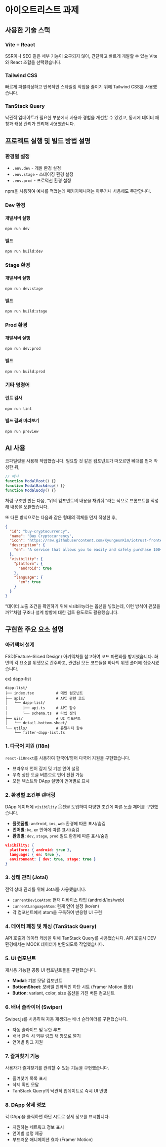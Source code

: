 # 아이오트리스트 과제

## 사용한 기술 스택

### Vite + React

SSR이나 SEO 같은 세부 기능이 요구되지 않아, 간단하고 빠르게 개발할 수 있는 Vite와 React 조합을 선택했습니다.

### Tailwind CSS

빠르게 퍼블리싱하고 반복적인 스타일링 작업을 줄이기 위해 Tailwind CSS를 사용했습니다.

### TanStack Query

낙관적 업데이트가 필요한 부분에서 사용자 경험을 개선할 수 있었고, 동시에 데이터 패칭과 캐싱 관리가 편리해 사용했습니다.

## 프로젝트 실행 및 빌드 방법 설명

### 환경별 설정

- `.env.dev` - 개발 환경 설정
- `.env.stage` - 스테이징 환경 설정
- `.env.prod` - 프로덕션 환경 설정

npm을 사용하여 예시를 적었는데 패키지매니저는 아무거나 사용해도 무관합니다.

### Dev 환경

#### 개발서버 실행

```bash
npm run dev
```

#### 빌드

```bash
npm run build:dev
```

### Stage 환경

#### 개발서버 실행

```bash
npm run dev:stage
```

#### 빌드

```bash
npm run build:stage
```

### Prod 환경

#### 개발서버 실행

```bash
npm run dev:prod
```

#### 빌드

```bash
npm run build:prod
```

### 기타 명령어

#### 린트 검사

```bash
npm run lint
```

#### 빌드 결과 미리보기

```bash
npm run preview
```

## AI 사용

코파일럿을 사용해 작업했습니다.
필요할 것 같은 컴포넌트가 떠오르면 뼈대를 먼저 작성한 뒤,

```js
// 예시
function ModalRoot() {}
function ModalBackdrop() {}
function ModalBody() {}
```

처럼 구조만 만든 다음, “위의 컴포넌트의 내용을 채워줘.”라는 식으로 프롬프트를 작성해 내용을 보완했습니다.

또 다른 방식으로는 다음과 같은 형태의 객체를 먼저 작성한 후,

```json
{
  "id": "buy-cryptocurrency",
  "name": "Buy Cryptocurrency",
  "icon": "https://raw.githubusercontent.com/KyungeunKim/iotrust-frontend-homework/main/images/icon_buy.png",
  "description": {
    "en": "A service that allows you to easily and safely purchase 100+ cryptocurrencies through a network of various partners."
  },
  "visibility": {
    "platform": {
      "android": true
    },
    "language": {
      "en": true
    }
  }
}
```

“데이터 노출 조건을 확인하기 위해 visibility라는 옵션을 넣었는데, 이런 방식이 괜찮을까?”처럼 구조나 설계 방향에 대한 검토 용도로도 활용했습니다.

## 구현한 주요 요소 설명

### 아키텍처 설계

FSD(Feature-Sliced Design) 아키텍처를 참고하여 코드 파편화를 방지했습니다. 화면의 각 요소를 위젯으로 간주하고, 관련된 모든 코드들을 하나의 위젯 폴더에 집중시켰습니다.

ex) dapp-list

```
dapp-list/
├── index.tsx          # 메인 컴포넌트
├── apis/              # API 관련 코드
│   └── dapp-list/
│       ├── api.ts     # API 함수
│       └── schema.ts  # 타입 정의
├── uis/               # UI 컴포넌트
│   └── detail-bottom-sheet/
└── utils/             # 유틸리티 함수
    └── filter-dapp-list.ts
```

### 1. 다국어 지원 (i18n)

`react-i18next`를 사용하여 한국어/영어 다국어 지원을 구현했습니다.

- 브라우저 언어 감지 및 기본 언어 설정
- 우측 상단 토글 버튼으로 언어 전환 가능
- 모든 텍스트와 DApp 설명이 언어별로 표시

### 2. 환경별 조건부 렌더링

DApp 데이터에 `visibility` 옵션을 도입하여 다양한 조건에 따른 노출 제어를 구현했습니다.

- **플랫폼별**: `android`, `ios`, `web` 환경에 따른 표시/숨김
- **언어별**: `ko`, `en` 언어에 따른 표시/숨김
- **환경별**: `dev`, `stage`, `prod` 빌드 환경에 따른 표시/숨김

```json
visibility: {
  platform: { android: true },
  language: { en: true },
  environment: { dev: true, stage: true }
}
```

### 3. 상태 관리 (Jotai)

전역 상태 관리를 위해 Jotai를 사용했습니다.

- `currentDeviceAtom`: 현재 디바이스 타입 (android/ios/web)
- `currentLanguageAtom`: 현재 언어 설정 (ko/en)
- 각 컴포넌트에서 atom을 구독하여 반응형 UI 구현

### 4. 데이터 페칭 및 캐싱 (TanStack Query)

API 호출과 데이터 캐싱을 위해 TanStack Query를 사용했습니다.
API 호출시 DEV 환경에서는 MOCK 데이터가 반환되도록 작업했습니다.

### 5. UI 컴포넌트

재사용 가능한 공통 UI 컴포넌트들을 구현했습니다.

- **Modal**: 기본 모달 컴포넌트
- **BottomSheet**: 모바일 친화적인 하단 시트 (Framer Motion 활용)
- **Button**: variant, color, size 옵션을 가진 버튼 컴포넌트

### 6. 배너 슬라이더 (Swiper)

Swiper.js를 사용하여 자동 재생되는 배너 슬라이더를 구현했습니다.

- 자동 슬라이드 및 무한 루프
- 배너 클릭 시 외부 링크 새 창으로 열기
- 언어별 링크 지원

### 7. 즐겨찾기 기능

사용자가 즐겨찾기를 관리할 수 있는 기능을 구현했습니다.

- 즐겨찾기 목록 표시
- 삭제 확인 모달
- TanStack Query의 낙관적 업데이트로 즉시 UI 반영

### 8. DApp 상세 정보

각 DApp을 클릭하면 하단 시트로 상세 정보를 표시합니다.

- 지원하는 네트워크 정보 표시
- 언어별 설명 제공
- 부드러운 애니메이션 효과 (Framer Motion)
